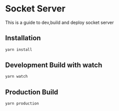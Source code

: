 # Socket Server
This is a guide to dev,build and deploy socket server

## Installation
```bash
yarn install
```
## Development Build with watch
```bash
yarn watch
```

## Production Build
```bash
yarn production
```
